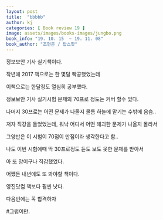```yaml
---
layout: post
title:  "bbbbb"
author: kj
categories: [ Book review 19 ]
image: assets/images/books-images/jungbo.png
book_info: "19. 10. 15  ~ 19. 11. 08"
book_author: "조현준 / 탑스팟"
---
```

정보보안 기사 실기책이다.

작년에 2017 책으로는 한 몇달 빡공했었는데

이책으로는 한달정도 열심히 공부했다.

정보보안 기사 실기시험 문제의 70프로 정도는 커버 할수 있다.

나머지 30프로는 어떤 문제가 나올지 몰름 하늘에 맡기는 수밖에 음슴..

저자 직강을 들었었는데, 워낙 어디서 어떤 해괴한 문제가 나올지 몰라서

그양반은 이 시험이 70점이 만점이라 생각한다고 함..

나도 이번 시험에때 딱 30프로정도 듣도 보도 못한 문제를 받아서

아 또 망이구나 직감했었다.

어쨌든 내년에도 또 봐야할 책이다.

영진닷컴 책보다 훨씬 낫다.

다음번에는 꼭 합격하자

#그럼이만.
